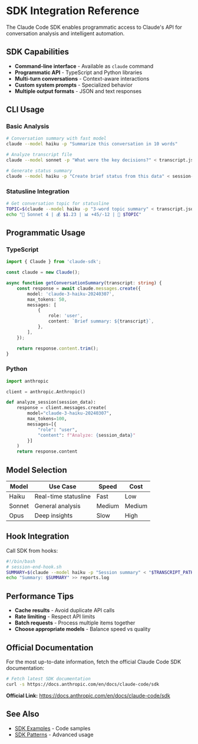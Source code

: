 # SDK Integration Reference

The Claude Code SDK enables programmatic access to Claude's API for
conversation analysis and intelligent automation.

## SDK Capabilities

- **Command-line interface** - Available as `claude` command
- **Programmatic API** - TypeScript and Python libraries
- **Multi-turn conversations** - Context-aware interactions
- **Custom system prompts** - Specialized behavior
- **Multiple output formats** - JSON and text responses

## CLI Usage

### Basic Analysis

```bash
# Conversation summary with fast model
claude --model haiku -p "Summarize this conversation in 10 words"

# Analyze transcript file
claude --model sonnet -p "What were the key decisions?" < transcript.jsonl

# Generate status summary
claude --model haiku -p "Create brief status from this data" < session-data.json
```

### Statusline Integration

```bash
# Get conversation topic for statusline
TOPIC=$(claude --model haiku -p "3-word topic summary" < transcript.jsonl)
echo "🤖 Sonnet 4 | 💰 $1.23 | 📊 +45/-12 | 💬 $TOPIC"
```

## Programmatic Usage

### TypeScript

```typescript
import { Claude } from 'claude-sdk';

const claude = new Claude();

async function getConversationSummary(transcript: string) {
	const response = await claude.messages.create({
		model: 'claude-3-haiku-20240307',
		max_tokens: 50,
		messages: [
			{
				role: 'user',
				content: `Brief summary: ${transcript}`,
			},
		],
	});

	return response.content.trim();
}
```

### Python

```python
import anthropic

client = anthropic.Anthropic()

def analyze_session(session_data):
    response = client.messages.create(
        model="claude-3-haiku-20240307",
        max_tokens=100,
        messages=[{
            "role": "user",
            "content": f"Analyze: {session_data}"
        }]
    )
    return response.content
```

## Model Selection

| Model  | Use Case             | Speed  | Cost   |
| ------ | -------------------- | ------ | ------ |
| Haiku  | Real-time statusline | Fast   | Low    |
| Sonnet | General analysis     | Medium | Medium |
| Opus   | Deep insights        | Slow   | High   |

## Hook Integration

Call SDK from hooks:

```bash
#!/bin/bash
# session-end-hook.sh
SUMMARY=$(claude --model haiku -p "Session summary" < "$TRANSCRIPT_PATH")
echo "Summary: $SUMMARY" >> reports.log
```

## Performance Tips

- **Cache results** - Avoid duplicate API calls
- **Rate limiting** - Respect API limits
- **Batch requests** - Process multiple items together
- **Choose appropriate models** - Balance speed vs quality

## Official Documentation

For the most up-to-date information, fetch the official Claude Code
SDK documentation:

```bash
# Fetch latest SDK documentation
curl -s https://docs.anthropic.com/en/docs/claude-code/sdk
```

**Official Link:** https://docs.anthropic.com/en/docs/claude-code/sdk

## See Also

- [SDK Examples](examples/sdk-usage.js) - Code samples
- [SDK Patterns](patterns/sdk-patterns.md) - Advanced usage

